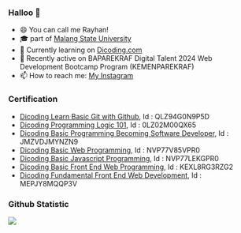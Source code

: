 ### Halloo 👋
- 😄 You can call me Rayhan!
- 🎓 part of [Malang State University](https://um.ac.id/)
- 🌱 Currently learning on [Dicoding.com](https://www.dicoding.com/)
- 👯 Recently active on BAPAREKRAF Digital Talent 2024 Web Development Bootcamp Program (KEMENPAREKRAF)
- 📫 How to reach me: [My Instagram](https://www.instagram.com/rayyhnaard/)
  
### Certification
* [Dicoding Learn Basic Git with Github](https://www.dicoding.com/certificates/QLZ94G0N9P5D), Id : QLZ94G0N9P5D
* [Dicoding Programming Logic 101](https://www.dicoding.com/certificates/0LZ02M00QX65), Id : 0LZ02M00QX65
* [Dicoding Basic Programming Becoming Software Developer](https://www.dicoding.com/certificates/JMZVDJMYNZN9), Id : JMZVDJMYNZN9
* [Dicoding Basic Web Programming](https://www.dicoding.com/certificates/NVP77V85VPR0), Id : NVP77V85VPR0
* [Dicoding Basic Javascript Programming](https://www.dicoding.com/certificates/NVP77LEKGPR0), Id : NVP77LEKGPR0
* [Dicoding Basic Front End Web Programming](https://www.dicoding.com/certificates/KEXL8RG3RZG2), Id : KEXL8RG3RZG2
* [Dicoding Fundamental Front End Web Development](https://www.dicoding.com/certificates/MEPJY8MQQP3V), Id : MEPJY8MQQP3V
  
### Github Statistic
<p align="left">
<a href="https://github.com/rayhanardhinar">
  <img height="flex" src="https://github-readme-stats-eight-theta.vercel.app/api?username=rayhanardhinar&show_icons=true&theme=algolia&include_all_commits=true&count_private=true"/>
</p>
